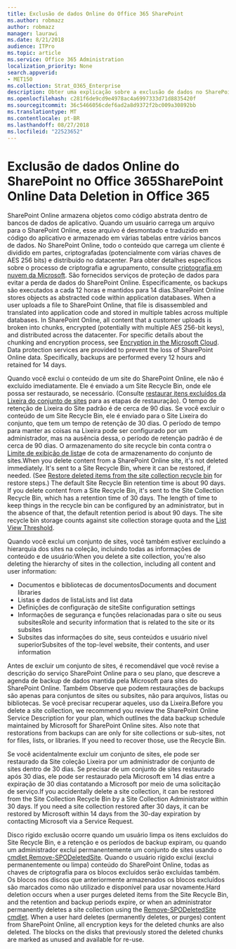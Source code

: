 ```yaml
---
title: Exclusão de dados Online do Office 365 SharePoint
ms.author: robmazz
author: robmazz
manager: laurawi
ms.date: 8/21/2018
audience: ITPro
ms.topic: article
ms.service: Office 365 Administration
localization_priority: None
search.appverid:
- MET150
ms.collection: Strat_O365_Enterprise
description: Obter uma explicação sobre a exclusão de dados no SharePoint Online.
ms.openlocfilehash: c281f6de9cd9e4978ac4a6997333d71d8835420f
ms.sourcegitcommit: 36c5466056cdef6ad2a8d9372f2bc009a30892bb
ms.translationtype: MT
ms.contentlocale: pt-BR
ms.lasthandoff: 08/27/2018
ms.locfileid: "22523652"
---
```

# <a name="sharepoint-online-data-deletion-in-office-365"></a><span data-ttu-id="7da5d-103">Exclusão de dados Online do SharePoint no Office 365</span><span class="sxs-lookup"><span data-stu-id="7da5d-103">SharePoint Online Data Deletion in Office 365</span></span>

<span data-ttu-id="7da5d-p101">SharePoint Online armazena objetos como código abstrata dentro de bancos de dados de aplicativo. Quando um usuário carrega um arquivo para o SharePoint Online, esse arquivo é desmontado e traduzido em código do aplicativo e armazenado em várias tabelas entre vários bancos de dados. No SharePoint Online, todo o conteúdo que carrega um cliente é dividido em partes, criptografadas (potencialmente com várias chaves de AES 256 bits) e distribuído no datacenter. Para obter detalhes específicos sobre o processo de criptografia e agrupamento, consulte [criptografia em nuvem da Microsoft](office-365-encryption-in-the-microsoft-cloud-overview.md). São fornecidos serviços de proteção de dados para evitar a perda de dados do SharePoint Online. Especificamente, os backups são executados a cada 12 horas e mantidos para 14 dias.</span><span class="sxs-lookup"><span data-stu-id="7da5d-p101">SharePoint Online stores objects as abstracted code within application databases. When a user uploads a file to SharePoint Online, that file is disassembled and translated into application code and stored in multiple tables across multiple databases. In SharePoint Online, all content that a customer uploads is broken into chunks, encrypted (potentially with multiple AES 256-bit keys), and distributed across the datacenter. For specific details about the chunking and encryption process, see [Encryption in the Microsoft Cloud](office-365-encryption-in-the-microsoft-cloud-overview.md). Data protection services are provided to prevent the loss of SharePoint Online data. Specifically, backups are performed every 12 hours and retained for 14 days.</span></span>

<span data-ttu-id="7da5d-p102">Quando você exclui o conteúdo de um site do SharePoint Online, ele não é excluído imediatamente. Ele é enviado a um Site Recycle Bin, onde ele possa ser restaurado, se necessário. (Consulte [restaurar itens excluídos da Lixeira do conjunto de sites](https://support.office.com/article/Restore-deleted-items-from-the-site-collection-recycle-bin-5fa924ee-16d7-487b-9a0a-021b9062d14b) para as etapas de restauração). O tempo de retenção de Lixeira do Site padrão é de cerca de 90 dias. Se você excluir o conteúdo de um Site Recycle Bin, ele é enviado para o Site Lixeira do conjunto, que tem um tempo de retenção de 30 dias. O período de tempo para manter as coisas na Lixeira pode ser configurado por um administrador, mas na ausência dessa, o período de retenção padrão é de cerca de 90 dias. O armazenamento do site recycle bin conta contra o [Limite de exibição de lista](https://support.office.com/article/List-View-Threshold-b8588dae-9387-48c2-9248-c24122f07c59)e de cota de armazenamento do conjunto de sites.</span><span class="sxs-lookup"><span data-stu-id="7da5d-p102">When you delete content from a SharePoint Online site, it's not deleted immediately. It's sent to a Site Recycle Bin, where it can be restored, if needed. (See [Restore deleted items from the site collection recycle bin](https://support.office.com/article/Restore-deleted-items-from-the-site-collection-recycle-bin-5fa924ee-16d7-487b-9a0a-021b9062d14b) for restore steps.) The default Site Recycle Bin retention time is about 90 days. If you delete content from a Site Recycle Bin, it's sent to the Site Collection Recycle Bin, which has a retention time of 30 days. The length of time to keep things in the recycle bin can be configured by an administrator, but in the absence of that, the default retention period is about 90 days. The site recycle bin storage counts against site collection storage quota and the [List View Threshold](https://support.office.com/article/List-View-Threshold-b8588dae-9387-48c2-9248-c24122f07c59).</span></span>

<span data-ttu-id="7da5d-116">Quando você exclui um conjunto de sites, você também estiver excluindo a hierarquia dos sites na coleção, incluindo todas as informações de conteúdo e de usuário:</span><span class="sxs-lookup"><span data-stu-id="7da5d-116">When you delete a site collection, you're also deleting the hierarchy of sites in the collection, including all content and user information:</span></span>
- <span data-ttu-id="7da5d-117">Documentos e bibliotecas de documentos</span><span class="sxs-lookup"><span data-stu-id="7da5d-117">Documents and document libraries</span></span>
- <span data-ttu-id="7da5d-118">Listas e dados de lista</span><span class="sxs-lookup"><span data-stu-id="7da5d-118">Lists and list data</span></span>
- <span data-ttu-id="7da5d-119">Definições de configuração de site</span><span class="sxs-lookup"><span data-stu-id="7da5d-119">Site configuration settings</span></span>
- <span data-ttu-id="7da5d-120">Informações de segurança e funções relacionadas para o site ou seus subsites</span><span class="sxs-lookup"><span data-stu-id="7da5d-120">Role and security information that is related to the site or its subsites</span></span>
- <span data-ttu-id="7da5d-121">Subsites das informações do site, seus conteúdos e usuário nível superior</span><span class="sxs-lookup"><span data-stu-id="7da5d-121">Subsites of the top-level website, their contents, and user information</span></span>

<span data-ttu-id="7da5d-p103">Antes de excluir um conjunto de sites, é recomendável que você revise a descrição do serviço SharePoint Online para o seu plano, que descreve a agenda de backup de dados mantida pela Microsoft para sites do SharePoint Online. Também Observe que podem restaurações de backups são apenas para conjuntos de sites ou subsites, não para arquivos, listas ou bibliotecas. Se você precisar recuperar aqueles, uso da Lixeira.</span><span class="sxs-lookup"><span data-stu-id="7da5d-p103">Before you delete a site collection, we recommend you review the SharePoint Online Service Description for your plan, which outlines the data backup schedule maintained by Microsoft for SharePoint Online sites. Also note that restorations from backups can are only for site collections or sub-sites, not for files, lists, or libraries. If you need to recover those, use the Recycle Bin.</span></span>

<span data-ttu-id="7da5d-p104">Se você acidentalmente excluir um conjunto de sites, ele pode ser restaurado da Site coleção Lixeira por um administrador de conjunto de sites dentro de 30 dias. Se precisar de um conjunto de sites restaurado após 30 dias, ele pode ser restaurado pela Microsoft em 14 dias entre a expiração de 30 dias contatando a Microsoft por meio de uma solicitação de serviço.</span><span class="sxs-lookup"><span data-stu-id="7da5d-p104">If you accidentally delete a site collection, it can be restored from the Site Collection Recycle Bin by a Site Collection Administrator within 30 days. If you need a site collection restored after 30 days, it can be restored by Microsoft within 14 days from the 30-day expiration by contacting Microsoft via a Service Request.</span></span>

<span data-ttu-id="7da5d-p105">Disco rígido exclusão ocorre quando um usuário limpa os itens excluídos do Site Recycle Bin, e a retenção e os períodos de backup expiram, ou quando um administrador exclui permanentemente um conjunto de sites usando o [cmdlet Remove-SPODeletedSite](https://docs.microsoft.com/powershell/module/sharepoint-online/Remove-SPODeletedSite?view=sharepoint-ps). Quando o usuário rígido exclui (exclui permanentemente ou limpa) conteúdo do SharePoint Online, todas as chaves de criptografia para os blocos excluídos serão excluídas também. Os blocos nos discos que anteriormente armazenados os blocos excluídos são marcados como não utilizado e disponível para usar novamente.</span><span class="sxs-lookup"><span data-stu-id="7da5d-p105">Hard deletion occurs when a user purges deleted items from the Site Recycle Bin, and the retention and backup periods expire, or when an administrator permanently deletes a site collection using the [Remove-SPODeletedSite cmdlet](https://docs.microsoft.com/powershell/module/sharepoint-online/Remove-SPODeletedSite?view=sharepoint-ps). When a user hard deletes (permanently deletes, or purges) content from SharePoint Online, all encryption keys for the deleted chunks are also deleted. The blocks on the disks that previously stored the deleted chunks are marked as unused and available for re-use.</span></span>
